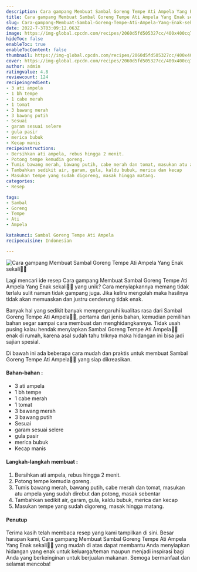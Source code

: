 ```yaml
---
description: Cara gampang Membuat Sambal Goreng Tempe Ati Ampela Yang Enak sekali"
title: Cara gampang Membuat Sambal Goreng Tempe Ati Ampela Yang Enak sekali
slug: Cara-gampang-Membuat-Sambal-Goreng-Tempe-Ati-Ampela-Yang-Enak-sekali
date: 2022-7-3T03:09:12.063Z
image: https://img-global.cpcdn.com/recipes/2060d5fd505327cc/400x400cq70/photo.jpg
hideToc: false
enableToc: true
enableTocContent: false
thumbnail: https://img-global.cpcdn.com/recipes/2060d5fd505327cc/400x400cq70/photo.jpg
cover: https://img-global.cpcdn.com/recipes/2060d5fd505327cc/400x400cq70/photo.jpg
author: admin
ratingvalue: 4.8
reviewcount: 124
recipeingredient:
- 3 ati ampela
- 1 bh tempe
- 1 cabe merah
- 1 tomat
- 3 bawang merah
- 3 bawang putih
- Sesuai
- garam sesuai selere
- gula pasir
- merica bubuk
- Kecap manis
recipeinstructions:
- Bersihkan ati ampela, rebus hingga 2 menit.
- Potong tempe kemudia goreng.
- Tumis bawang merah, bawang putih, cabe merah dan tomat, masukan atu ampela yang sudah direbut dan potong, masak sebentar
- Tambahkan sedikit air, garam, gula, kaldu bubuk, merica dan kecap
- Masukan tempe yang sudah digoreng, masak hingga matang.
categories:
- Resep

tags:
- Sambal
- Goreng
- Tempe
- Ati
- Ampela

katakunci: Sambal Goreng Tempe Ati Ampela
recipecuisine: Indonesian

---
```


![Cara gampang Membuat Sambal Goreng Tempe Ati Ampela Yang Enak sekali👩‍🍳](https://img-global.cpcdn.com/recipes/2060d5fd505327cc/400x400cq70/photo.jpg)

Lagi mencari ide resep Cara gampang Membuat Sambal Goreng Tempe Ati Ampela Yang Enak sekali👩‍🍳 yang unik? Cara menyiapkannya memang tidak terlalu sulit namun tidak gampang juga. Jika keliru mengolah maka hasilnya tidak akan memuaskan dan justru cenderung tidak enak.

Banyak hal yang sedikit banyak mempengaruhi kualitas rasa dari Sambal Goreng Tempe Ati Ampela👩‍🍳, pertama dari jenis bahan, kemudian pemilihan bahan segar sampai cara membuat dan menghidangkannya. Tidak usah pusing kalau hendak menyiapkan Sambal Goreng Tempe Ati Ampela👩‍🍳 enak di rumah, karena asal sudah tahu triknya maka hidangan ini bisa jadi sajian spesial.

Di bawah ini ada beberapa cara mudah dan praktis untuk membuat Sambal Goreng Tempe Ati Ampela👩‍🍳 yang siap dikreasikan.

<!--inarticleads1-->

#### Bahan-bahan :

- 3 ati ampela
- 1 bh tempe
- 1 cabe merah
- 1 tomat
- 3 bawang merah
- 3 bawang putih
- Sesuai
- garam sesuai selere
- gula pasir
- merica bubuk
- Kecap manis

<!--inarticleads2-->

#### Langkah-langkah membuat :

1. Bersihkan ati ampela, rebus hingga 2 menit.
1. Potong tempe kemudia goreng.
1. Tumis bawang merah, bawang putih, cabe merah dan tomat, masukan atu ampela yang sudah direbut dan potong, masak sebentar
1. Tambahkan sedikit air, garam, gula, kaldu bubuk, merica dan kecap
1. Masukan tempe yang sudah digoreng, masak hingga matang.

#### Penutup

Terima kasih telah membaca resep yang kami tampilkan di sini. Besar harapan kami, Cara gampang Membuat Sambal Goreng Tempe Ati Ampela Yang Enak sekali👩‍🍳 yang mudah di atas dapat membantu Anda menyiapkan hidangan yang enak untuk keluarga/teman maupun menjadi inspirasi bagi Anda yang berkeinginan untuk berjualan makanan. Semoga bermanfaat dan selamat mencoba!